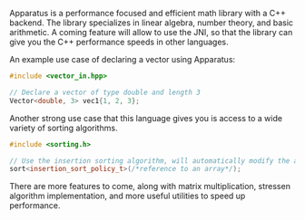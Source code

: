 Apparatus is a performance focused and efficient math library with a C++ backend. The library specializes in linear algebra, number theory, and basic arithmetic. A coming feature will allow to use the JNI, so that the library can give you the C++ performance speeds in other languages.


An example use case of declaring a vector using Apparatus:
```cpp
#include <vector_in.hpp>

// Declare a vector of type double and length 3
Vector<double, 3> vec1{1, 2, 3};
```

Another strong use case that this language gives you is access to a wide variety of sorting algorithms.
```cpp
#include <sorting.h>

// Use the insertion sorting algorithm, will automatically modify the array
sort<insertion_sort_policy_t>(/*reference to an array*/);
```


There are more features to come, along with matrix multiplication, stressen algorithm implementation, and more useful utilities to speed up performance.